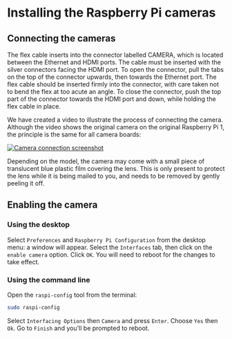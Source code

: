 # Installing the Raspberry Pi cameras

## Connecting the cameras

The flex cable inserts into the connector labelled CAMERA, which is located between the Ethernet and HDMI ports. The cable must be inserted with the silver connectors facing the HDMI port. To open the connector, pull the tabs on the top of the connector upwards, then towards the Ethernet port. The flex cable should be inserted firmly into the connector, with care taken not to bend the flex at too acute an angle. To close the connector, push the top part of the connector towards the HDMI port and down, while holding the flex cable in place.

We have created a video to illustrate the process of connecting the camera. Although the video shows the original camera on the original Raspberry Pi 1, the principle is the same for all camera boards:

[![Camera connection screenshot](https://img.youtube.com/vi/GImeVqHQzsE/0.jpg)](http://www.youtube.com/watch?v=GImeVqHQzsE)

Depending on the model, the camera may come with a small piece of translucent blue plastic film covering the lens. This is only present to protect the lens while it is being mailed to you, and needs to be removed by gently peeling it off.

## Enabling the camera

### Using the desktop

Select `Preferences` and `Raspberry Pi Configuration` from the desktop menu: a window will appear. Select the `Interfaces` tab, then click on the `enable camera` option. Click `OK`. You will need to reboot for the changes to take effect.

### Using the command line

Open the `raspi-config` tool from the terminal:

```bash
sudo raspi-config
```

Select `Interfacing Options` then `Camera` and press `Enter`. Choose `Yes` then `Ok`. Go to `Finish` and you'll be prompted to reboot.
